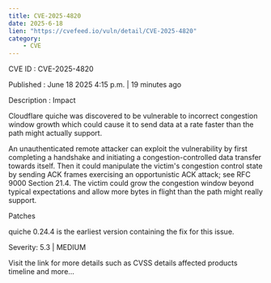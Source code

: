 ```yaml
---
title: CVE-2025-4820
date: 2025-6-18
lien: "https://cvefeed.io/vuln/detail/CVE-2025-4820"
category:
    - CVE
---
```


CVE ID : CVE-2025-4820

Published :  June 18
2025
4:15 p.m. | 19 minutes ago

Description : Impact

Cloudflare quiche was discovered to be vulnerable to incorrect congestion window growth
which could cause it to send data at a rate faster than the path might actually support.

An unauthenticated remote attacker can exploit the vulnerability by first completing a handshake and initiating a congestion-controlled data transfer towards itself. Then
it could manipulate the victim's congestion control state by sending ACK frames exercising an opportunistic ACK attack; see RFC 9000 Section 21.4. The victim could grow the congestion window beyond typical expectations and allow more bytes in flight than the path might really support.



Patches


quiche 0.24.4 is the earliest version containing the fix for this issue.

Severity: 5.3 | MEDIUM

Visit the link for more details
such as CVSS details
affected products
timeline
and more...
